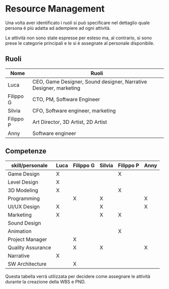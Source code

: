 # Resource Management

Una volta aver identificato i ruoli si può specificare nel dettaglio quale persona è più adatta ad adempiere ad ogni attività.

Le attività non sono state espresse per esteso ma, al contrario, si sono prese le categorie principali e le si è assegnate al personale disponibile.

## Ruoli

| Nome | Ruoli |
|------|-------|
| Luca | CEO, Game Designer, Sound designer, Narrative Designer, marketing |
| Filippo G | CTO, PM, Software Engineer |
| Silvia | CFO, Software engineer, marketing |
| Filippo P | Art Director, 3D Artist, 2D Artist |
| Anny | Software engineer |

## Competenze

| skill/personale  | Luca | Filippo G | Silvia | Filippo P | Anny |
|------------------|------|-----------|--------|-----------|-----|
| Game Design      |  X   |           |        |     X     |     |
| Level Design     |  X   |           |        |           |     |
| 3D Modeling      |  X   |           |        |     X     |     |
| Programming      |      |     X     |   X    |           |  X  |
| UI/UX Design     |  X   |           |   X    |           |  X  |
| Marketing        |  X   |           |   X    |     X     |     |
| Sound Design     |      |           |        |           |     |
| Animation        |      |           |        |     X     |     |
| Project Manager  |      |     X     |        |           |     |
| Quality Assurance|      |     X     |   X    |           |  X  |
| Narrative        |  X   |           |        |           |     |
| SW Architecture  |      |     X     |        |           |     |

Questa tabella verrà utilizzata per decidere come assegnare le attività durante la creazione della WBS e PND.